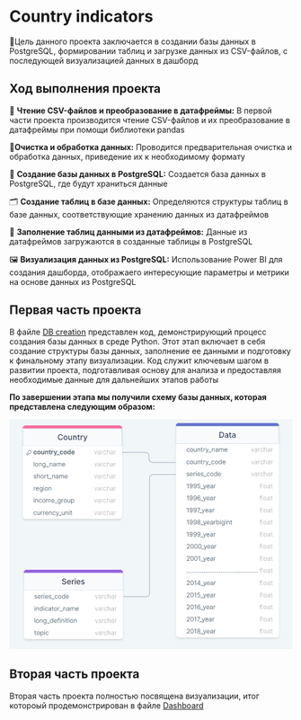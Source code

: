 # Country indicators

🎯Цель данного проекта заключается в создании базы данных в PostgreSQL, формировании таблиц и загрузке данных из CSV-файлов, с последующей визуализацией данных в дашборд

## Ход выполнения проекта

📖 **Чтение CSV-файлов и преобразование в датафреймы:** В первой части проекта производится чтение CSV-файлов и их преобразование в датафреймы при помощи библиотеки pandas

🧹**Очистка и обработка данных:** Проводится предварительная очистка и обработка данных, приведение их к необходимому формату
 
🔐 **Создание базы данных в PostgreSQL:** Создается база данных в PostgreSQL, где будут храниться данные

🗂  **Создание таблиц в базе данных:** Определяются структуры таблиц в базе данных, соответствующие хранению данных из датафреймов

🔢 **Заполнение таблиц данными из датафреймов:** Данные из датафреймов загружаются в созданные таблицы в PostgreSQL

🖼 **Визуализация данных из PostgreSQL:** Использование Power BI для создания дашборда, отображаего интересующие параметры и метрики на основе данных из PostgreSQL

## Первая часть проекта
В файле [DB creation](https://github.com/GulkoMI/country-indicators/blob/main/DB%20creation.ipynb) представлен код, демонстрирующий процесс создания базы данных в среде Python. Этот этап включает в себя создание структуры базы данных, заполнение ее данными и подготовку к финальному этапу визуализации. Код служит ключевым шагом в развитии проекта, подготавливая основу для анализа и предоставляя необходимые данные для дальнейших этапов работы

**По завершении этапа мы получили схему базы данных, которая представлена следующим образом:**

![фото](img/Schema_DB.png)

## Вторая часть проекта
Вторая часть проекта полностью посвящена визуализации, итог котороый продемонстрирован в файле  [Dashboard](Dashboard.pbix)




